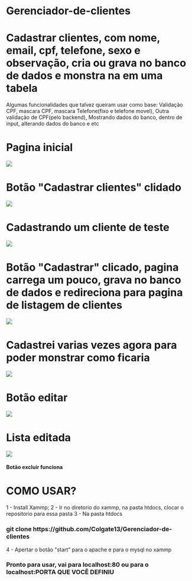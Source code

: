 # Gerenciador-de-clientes
<h1> Cadastrar clientes, com nome, email, cpf, telefone, sexo e observação, cria ou grava no banco de dados e monstra na em uma tabela </h1>

<text> 
Algumas funcionalidades que talvez queiram usar como base:
Validação CPF, mascara CPF, mascara Telefone(fixo e telefone movel), Outra validação de CPF(pelo backend), Mostrando dados do banco, dentro de input, alterando dados do banco e etc   
</text>

# Pagina inicial 
<img src="https://github.com/Colgate13/Gerenciador-de-clientes/blob/master/img-README/home1.png"></img>
# Botão "Cadastrar clientes" clidado
<img src="https://github.com/Colgate13/Gerenciador-de-clientes/blob/master/img-README/cadastro-em-branco.png"></img>

<h1> Cadastrando um cliente de teste </h1>

<img src="https://github.com/Colgate13/Gerenciador-de-clientes/blob/master/img-README/cadastro-preenchido.png"></img>

<h1> Botão "Cadastrar" clicado, pagina carrega um pouco, grava no banco de dados e redireciona para pagina de listagem de clientes  </h1>
<img src="https://github.com/Colgate13/Gerenciador-de-clientes/blob/master/img-README/lista4.png"></img>

<h1> Cadastrei varias vezes agora para poder monstrar como ficaria </h1>
<img src="https://github.com/Colgate13/Gerenciador-de-clientes/blob/master/img-README/lista5.png"></img>

<h1> Botão editar </h1>

<img src="https://github.com/Colgate13/Gerenciador-de-clientes/blob/master/img-README/edição.png"></img>

<h1>Lista editada</h1>

<img src="https://github.com/Colgate13/Gerenciador-de-clientes/blob/master/img-README/lista-editada.png"></img>

<h4> Botão excluir funciona </h4>

<h1> COMO USAR? </h1>
1 - Install Xammp;
2 - Ir no diretorio do xammp, na pasta htdocs, clocar o repositorio para essa pasta
3 - Na pasta htdocs <h3> git clone https://github.com/Colgate13/Gerenciador-de-clientes  </h3>
4 - Apertar o botão "start" para o apache e para o mysql no xammp
<h3> Pronto para usar, vai para localhost:80 ou para o localhost:PORTA QUE VOCÊ DEFINIU </h3>
